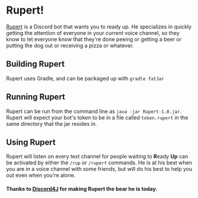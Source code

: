 # Rupert!

[Rupert](https://www.youtube.com/watch?v=hxwFaH7l53Y) is a Discord bot that wants you to ready up. He specializes in quickly getting the attention of everyone in your current voice channel, so they know to let everyone know that they're done peeing or getting a beer or putting the dog out or receiving a pizza or whatever.

## Building Rupert
Rupert uses Gradle, and can be packaged up with `gradle fatJar`

## Running Rupert
Rupert can be run from the command line as `java -jar Rupert-1.0.jar`. Rupert will expect your bot's token to be in a file called `token.rupert` in the same directory that the jar resides in.

## Using Rupert
Rupert will listen on every text channel for people waiting to **R**eady **Up** can be activated by either the `/rup` or `/rupert` commands. He is at his best when you are in a voice channel with some friends, but will do his best to help you out even when you're alone.



#### Thanks to [Discord4J](https://github.com/austinv11/Discord4J) for making Rupert the bear he is today.
